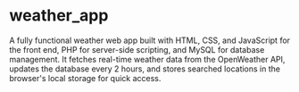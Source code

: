 # weather_app
A fully functional weather web app built with HTML, CSS, and JavaScript for the front end, PHP for server-side scripting, and MySQL for database management. It fetches real-time weather data from the OpenWeather API, updates the database every 2 hours, and stores searched locations in the browser's local storage for quick access.
